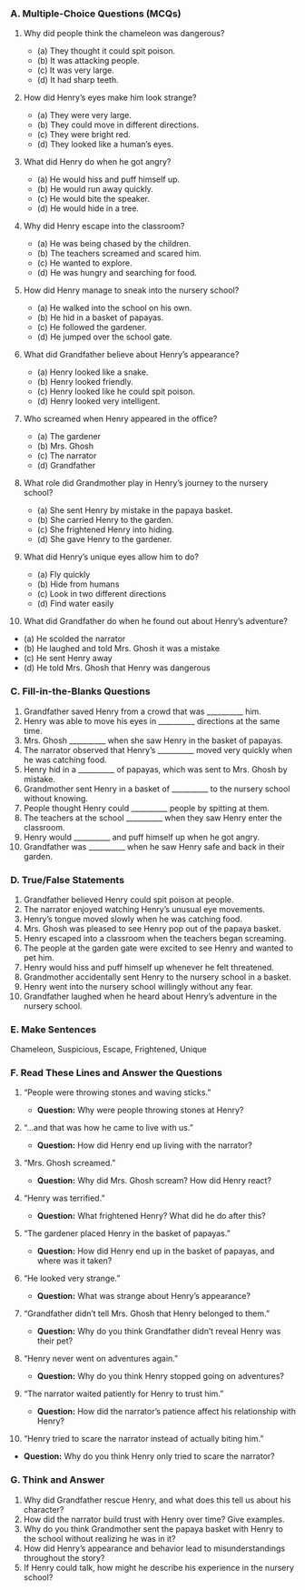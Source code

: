 ### A. Multiple-Choice Questions (MCQs)

1. Why did people think the chameleon was dangerous?  
   - (a) They thought it could spit poison.  
   - (b) It was attacking people.  
   - (c) It was very large.  
   - (d) It had sharp teeth.

2. How did Henry’s eyes make him look strange?  
   - (a) They were very large.  
   - (b) They could move in different directions.  
   - (c) They were bright red.  
   - (d) They looked like a human’s eyes.

3. What did Henry do when he got angry?  
   - (a) He would hiss and puff himself up.  
   - (b) He would run away quickly.  
   - (c) He would bite the speaker.  
   - (d) He would hide in a tree.

4. Why did Henry escape into the classroom?  
   - (a) He was being chased by the children.  
   - (b) The teachers screamed and scared him.  
   - (c) He wanted to explore.  
   - (d) He was hungry and searching for food.

5. How did Henry manage to sneak into the nursery school?  
   - (a) He walked into the school on his own.  
   - (b) He hid in a basket of papayas.  
   - (c) He followed the gardener.  
   - (d) He jumped over the school gate.

6. What did Grandfather believe about Henry’s appearance?  
   - (a) Henry looked like a snake.  
   - (b) Henry looked friendly.  
   - (c) Henry looked like he could spit poison.  
   - (d) Henry looked very intelligent.

7. Who screamed when Henry appeared in the office?  
   - (a) The gardener  
   - (b) Mrs. Ghosh  
   - (c) The narrator  
   - (d) Grandfather

8. What role did Grandmother play in Henry’s journey to the nursery school?  
   - (a) She sent Henry by mistake in the papaya basket.  
   - (b) She carried Henry to the garden.  
   - (c) She frightened Henry into hiding.  
   - (d) She gave Henry to the gardener.

9. What did Henry’s unique eyes allow him to do?  
   - (a) Fly quickly  
   - (b) Hide from humans  
   - (c) Look in two different directions  
   - (d) Find water easily

 10. What did Grandfather do when he found out about Henry’s adventure?  
   - (a) He scolded the narrator  
   - (b) He laughed and told Mrs. Ghosh it was a mistake  
   - (c) He sent Henry away  
   - (d) He told Mrs. Ghosh that Henry was dangerous

 ### C. Fill-in-the-Blanks Questions

1. Grandfather saved Henry from a crowd that was __________ him.
2. Henry was able to move his eyes in __________ directions at the same time.
3. Mrs. Ghosh __________ when she saw Henry in the basket of papayas.
4. The narrator observed that Henry’s __________ moved very quickly when he was catching food.
5. Henry hid in a __________ of papayas, which was sent to Mrs. Ghosh by mistake.
6. Grandmother sent Henry in a basket of __________ to the nursery school without knowing.
7. People thought Henry could __________ people by spitting at them.
8. The teachers at the school __________ when they saw Henry enter the classroom.
9. Henry would __________ and puff himself up when he got angry.
10. Grandfather was __________ when he saw Henry safe and back in their garden.

 ### D. True/False Statements

1. Grandfather believed Henry could spit poison at people.  
2. The narrator enjoyed watching Henry’s unusual eye movements.  
3. Henry’s tongue moved slowly when he was catching food.  
4. Mrs. Ghosh was pleased to see Henry pop out of the papaya basket.  
5. Henry escaped into a classroom when the teachers began screaming.  
6. The people at the garden gate were excited to see Henry and wanted to pet him.  
7. Henry would hiss and puff himself up whenever he felt threatened.  
8. Grandmother accidentally sent Henry to the nursery school in a basket.  
9. Henry went into the nursery school willingly without any fear.  
10. Grandfather laughed when he heard about Henry’s adventure in the nursery school.

 ### E. Make Sentences

   Chameleon,   Suspicious,   Escape,   Frightened,   Unique

 ### F. Read These Lines and Answer the Questions
 
1. “People were throwing stones and waving sticks.”  
   - **Question:** Why were people throwing stones at Henry?  

2. “...and that was how he came to live with us.”  
   - **Question:** How did Henry end up living with the narrator?  

3. “Mrs. Ghosh screamed.”  
   - **Question:** Why did Mrs. Ghosh scream? How did Henry react?  

4. “Henry was terrified.”  
   - **Question:** What frightened Henry? What did he do after this?  

5. “The gardener placed Henry in the basket of papayas.”  
   - **Question:** How did Henry end up in the basket of papayas, and where was it taken?  

6. “He looked very strange.”  
   - **Question:** What was strange about Henry’s appearance?  

7. “Grandfather didn’t tell Mrs. Ghosh that Henry belonged to them.”  
   - **Question:** Why do you think Grandfather didn’t reveal Henry was their pet?  

8. “Henry never went on adventures again.”  
   - **Question:** Why do you think Henry stopped going on adventures?  

9. “The narrator waited patiently for Henry to trust him.”  
   - **Question:** How did the narrator’s patience affect his relationship with Henry?  

10. “Henry tried to scare the narrator instead of actually biting him.”  
   - **Question:** Why do you think Henry only tried to scare the narrator?

### G. Think and Answer

1. Why did Grandfather rescue Henry, and what does this tell us about his character?
2. How did the narrator build trust with Henry over time? Give examples.
3. Why do you think Grandmother sent the papaya basket with Henry to the school without realizing he was in it?
4. How did Henry’s appearance and behavior lead to misunderstandings throughout the story?
5. If Henry could talk, how might he describe his experience in the nursery school?
